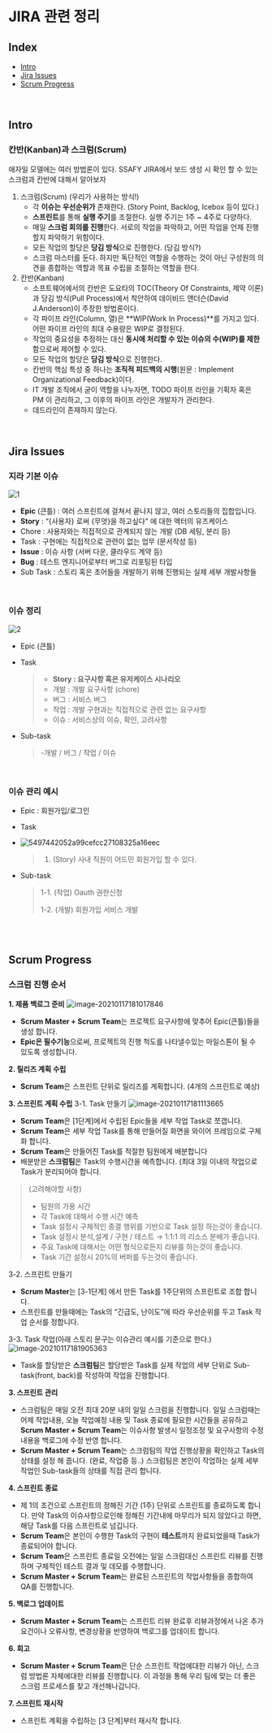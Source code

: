 # JIRA 관련 정리

## Index

* [Intro](#intro)
* [Jira Issues](#jira-issues)
* [Scrum Progress](#scrum-progress)

<br/>

## Intro

### 칸반(Kanban)과 스크럼(Scrum)

애자일 모델에는 여러 방법론이 있다. SSAFY JIRA에서 보드 생성 시 확인 할 수 있는 스크럼과 칸반에 대해서 알아보자

1. 스크럼(Scrum) (우리가 사용하는 방식!)
   - 각 **이슈는 우선순위가** 존재한다. (Story Point, Backlog, Icebox 등이 있다.)
   - **스프린트**를 통해 **실행 주기**를 조절한다. 실행 주기는 1주 ~ 4주로 다양하다. 
   - 매일 **스크럼 회의를 진행**한다. 서로의 작업을 파악하고, 어떤 작업을 언제 진행할지 파악하기 위함이다.
   - 모든 작업의 할당은 **당김 방식**으로 진행한다. (당김 방식?)
   - 스크럼 마스터를 둔다. 하지만 독단적인 역할을 수행하는 것이 아닌 구성원의 의견을 종합하는 역할과 목표 수립을 조절하는 역할을 한다.
2. 칸반(Kanban)
   - 소프트웨어에서의 칸반은 도요타의 TOC(Theory Of Constraints, 제약 이론)과 당김 방식(Pull Process)에서 착안하여 데이비드 앤더슨(David J.Anderson)이 주장한 방법론이다.
   - 각 파이프 라인(Column, 열)은 **WIP(Work In Process)**를 가지고 있다. 어떤 파이프 라인의 최대 수용량은 WIP로 결정된다.
   - 작업의 중요성을 추정하는 대신 **동시에 처리할 수 있는 이슈의 수(WIP)를 제한**함으로써 제어할 수 있다.
   - 모든 작업의 할당은 **당김 방식**으로 진행한다.
   - 칸반의 핵심 특성 중 하나는 **조직적 피드백의 시행**(원문 : Implement Organizational Feedback)이다.
   - IT 개발 조직에서 굳이 역할을 나누자면, TODO 파이프 라인을 기획자 혹은 PM 이 관리하고, 그 이후의 파이프 라인은 개발자가 관리한다.
   - 데드라인이 존재하지 않는다.

<br/>

## Jira Issues

### 지라 기본 이슈

![1](https://taes-k.github.io/images//posts/2019-12-06-sw-jira-scrum/1.png)

- **Epic** (큰틀) : 여러 스프린트에 걸쳐서 끝나지 않고, 여러 스토리들의 집합입니다.
- **Story** : “{사용자} 로써 {무엇}을 하고싶다” 에 대한 액터의 유즈케이스
- Chore : 사용자와는 직접적으로 관계되지 않는 개발 (DB 세팅, 분리 등)
- Task : 구현에는 직접적으로 관련이 없는 업무 (문서작성 등)
- **Issue** : 이슈 사항 (서버 다운, 클라우드 계약 등) 
- **Bug** : 테스트 엔지니어로부터 버그로 리포팅된 타입
- Sub Task : 스토리 혹은 초어들을 개발하기 위해 진행되는 실제 세부 개발사항들

<br/>

### 이슈 정리

![2](https://taes-k.github.io/images//posts/2019-12-06-sw-jira-scrum/2.png)



- Epic (큰틀)

- Task

  >- **Story : 요구사항 혹은 유저케이스 시나리오**
  >- 개발 : 개발 요구사항 (chore)
  >- 버그 : 서비스 버그
  >- 작업 : 개발 구현과는 직접적으로 관련 없는 요구사항
  >- 이슈 : 서비스상의 이슈, 확인, 고려사항

- Sub-task

  > -개발 / 버그 / 작업 / 이슈

<br/>

### 이슈 관리 예시

- Epic : 회원가입/로그인

- Task

- ![5497442052a99cefcc27108325a16eec](uploads/84a74a4bd3c64ae235933fa2a2eae499/5497442052a99cefcc27108325a16eec.png)

  > 1. (Story) 사내 직원이 어드민 회원가입 할 수 있다.

- Sub-task

  > 1-1. (작업) Oauth 권한신청
  >
  > 1-2. (개발) 회원가입 서비스 개발

<br/><br/>

## Scrum Progress

### 스크럼 진행 순서

**1. 제품 백로그 준비**
![image-20210117181017846](uploads/7877eeac258db67a3a7c00a43b333f80/image-20210117181017846.png)
- **Scrum Master + Scrum Team**는 프로젝트 요구사항에 맞추어 Epic(큰틀)들을 생성 합니다.
- **Epic은 필수기능**으로써, 프로젝트의 진행 척도를 나타낼수있는 마일스톤이 될 수 있도록 생성합니다.



**2. 릴리즈 계획 수립**
- **Scrum Team**은 스프린트 단위로 릴리즈를 계획합니다. (4개의 스프린트로 예상)

   

**3. 스프린트 계획 수립**
3-1. Task 만들기
![image-20210117181113665](uploads/d6f9d4ad27982aaa37aa39226fc56201/image-20210117181113665.png)
  - **Scrum Team**은 [1단계]에서 수립된 Epic들을 세부 작업 Task로 쪼갭니다.
  - **Scrum Team**은 세부 작업 Task를 통해 만들어질 화면을 와이어 프레임으로 구체화 합니다.
  - **Scrum Team**은 만들어진 Task를 적절한 팀원에게 배분합니다
  - 배분받은 **스크럼팀**은 Task의 수행시간을 예측합니다. (최대 3일 이내의 작업으로 Task가 분리되어야 합니다.

> (고려해야할 사항)
>
> - 팀원의 가용 시간
> - 각 Task에 대해서 수행 시간 예측
> - Task 설정시 구체적인 종결 행위를 기반으로 Task 설정 하는것이 좋습니다.
> - Task 설정시 분석,설계 / 구현 / 테스트 → 1:1:1 의 리소스 분배가 좋습니다.
> - 주요 Task에 대해서는 어떤 형식으로든지 리뷰를 하는것이 좋습니다.
> - Task 기간 설정시 20%의 버퍼를 두는것이 좋습니다.



3-2. 스프린트 만들기  
- **Scrum Master**는 [3-1단계] 에서 만든 Task를 1주단위의 스프린트로 조합 합니다.
- 스프린트를 만들때에는 Task의 “긴급도, 난이도”에 따라 우선순위를 두고 Task 작업 순서를 정합니다.



3-3. Task 작업(아래 스토리 문구는 이슈관리 예시를 기준으로 한다.)
![image-20210117181905363](uploads/03142e0dbbd89acbe779d216a807e5c5/image-20210117181905363.png)
- Task를 할당받은 **스크럼팀**은 할당받은 Task를 실제 작업의 세부 단위로 Sub-task(front, back)를 작성하여 작업을 진행합니다.



**3. 스프린트 관리**
- 스크럼팀은 매일 오전 최대 20분 내의 일일 스크럼을 진행합니다. 일일 스크럼때는 어제 작업내용, 오늘 작업예정 내용 및 Task 종료에 필요한 시간들을 공유하고 **Scrum Master + Scrum Team**는 이슈사항 발생시 일정조정 및 요구사항의 수정 내용을 백로그에 수정 반영 합니다.
- **Scrum Master + Scrum Team**는 스크럼팀의 작업 진행상황을 확인하고 Task의 상태를 설정 해 줍니다. (완료, 작업중 등..)
스크럼팀은 본인이 작업하는 실제 세부작업인 Sub-task들의 상태를 직접 관리 합니다.



**4. 스프린트 종료**
- 제 1의 조건으로 스프린트의 정해진 기간 (1주) 단위로 스프린트를 종료하도록 합니다. 만약 Task의 이슈사항으로인해 정해진 기간내에 마무리가 되지 않았다고 하면, 해당 Task를 다음 스프린트로 넘깁니다.
- **Scrum Team**은 본인이 수행한 Task의 구현이 **테스트**까지 완료되었을때 Task가 종료되어야 합니다.
- **Scrum Team**은 스프린트 종료일 오전에는 일일 스크럼대신 스프린트 리뷰를 진행하며 구체적인 테스트 결과 및 데모를 수행합니다.
- **Scrum Master + Scrum Team**는 완료된 스프린트의 작업사항들을 종합하여 QA를 진행합니다.



**5. 백로그 업데이트**
- **Scrum Master + Scrum Team**는 스프린트 리뷰 완료후 리뷰과정에서 나온 추가 요건이나 오류사항, 변경상황을 반영하여 백로그를 업데이트 합니다.



**6. 회고**
- **Scrum Master + Scrum Team**은 단순 스프린트 작업에대한 리뷰가 아닌, 스크럼 방법론 자체에대한 리뷰를 진행합니다. 이 과정을 통해 우리 팀에 맞는 더 좋은 스크럼 프로세스를 찾고 개선해나갑니다.



**7. 스프린트 재시작**
- 스프린트 계획을 수립하는 [3 단계]부터 재시작 합니다.